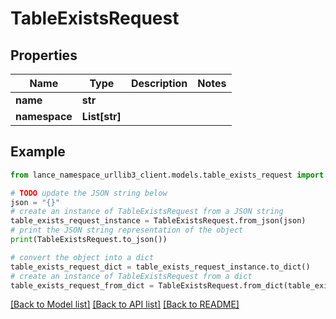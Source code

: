 # TableExistsRequest


## Properties

Name | Type | Description | Notes
------------ | ------------- | ------------- | -------------
**name** | **str** |  | 
**namespace** | **List[str]** |  | 

## Example

```python
from lance_namespace_urllib3_client.models.table_exists_request import TableExistsRequest

# TODO update the JSON string below
json = "{}"
# create an instance of TableExistsRequest from a JSON string
table_exists_request_instance = TableExistsRequest.from_json(json)
# print the JSON string representation of the object
print(TableExistsRequest.to_json())

# convert the object into a dict
table_exists_request_dict = table_exists_request_instance.to_dict()
# create an instance of TableExistsRequest from a dict
table_exists_request_from_dict = TableExistsRequest.from_dict(table_exists_request_dict)
```
[[Back to Model list]](../README.md#documentation-for-models) [[Back to API list]](../README.md#documentation-for-api-endpoints) [[Back to README]](../README.md)


